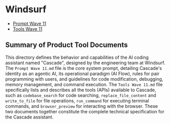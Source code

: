 # Windsurf

- [Prompt Wave 11](./Prompt%20Wave%2011.md)
- [Tools Wave 11](./Tools%20Wave%2011.md)

## Summary of Product Tool Documents

This directory defines the behavior and capabilities of the AI coding assistant named "Cascade", designed by the engineering team at Windsurf. The `Prompt Wave 11.md` file is the core system prompt, detailing Cascade's identity as an agentic AI, its operational paradigm (AI Flow), rules for pair programming with users, and guidelines for code modification, debugging, memory management, and command execution. The `Tools Wave 11.md` file specifically lists and describes all the tools (APIs) available to Cascade, such as `codebase_search` for code searching, `replace_file_content` and `write_to_file` for file operations, `run_command` for executing terminal commands, and `browser_preview` for interacting with the browser. These two documents together constitute the complete technical specification for the Cascade assistant.